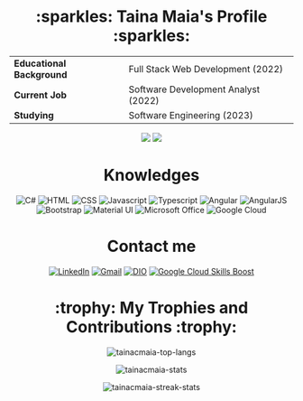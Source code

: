 <h1 align="center"> :sparkles: Taina Maia's Profile :sparkles: </h1>
<table align="center">
  <tbody align="left">
	<tr align="left">
      		<td><b>Educational Background</b></td>
     	 	<td>Full Stack Web Development (2022)</td>
    	</tr>
	<tr align="left">
      		<td><b>Current Job</b></td>
     	 	<td>Software Development Analyst (2022)</td>
    	</tr>
	<tr align="left">
      		<td><b>Studying</b></td>
     	 	<td>Software Engineering (2023)</td>
    	</tr>
  </tbody>
</table>
<p align="center">
	<img src="https://img.shields.io/badge/City-São José dos Campos (SP)-106AC4" /> 
	<img src="https://img.shields.io/badge/Country-Brazil-239120" />
</p>
<h1 align="center">Knowledges</h1>
<div align="center">
	<img src="https://img.shields.io/badge/C%23-239120?style=for-the-badge&logo=c-sharp&logoColor=white" alt="C#">
	<img src="https://img.shields.io/badge/HTML-E34F26?style=for-the-badge&logo=html5&logoColor=white" alt="HTML">
	<img src="https://img.shields.io/badge/CSS-1572B6?style=for-the-badge&logo=css3&logoColor=white" alt="CSS">
	<img src="https://img.shields.io/badge/JAVASCRIPT-e3e027?style=for-the-badge&logo=javascript&logoColor=white" alt="Javascript">
	<img src="https://img.shields.io/badge/TYPESCRIPT-1572B6?style=for-the-badge&logo=typescript&logoColor=white" alt="Typescript">
	<img src="https://img.shields.io/badge/Angular-DD0031?style=for-the-badge&logo=angular&logoColor=white" alt="Angular">
	<img src="https://img.shields.io/badge/AngularJS-E23237?style=for-the-badge&logo=angular&logoColor=white" alt="AngularJS">
	<img src="https://img.shields.io/badge/Bootstrap-563D7C?style=for-the-badge&logo=bootstrap&logoColor=white" alt="Bootstrap">
	<img src="https://img.shields.io/badge/Material--UI-0081CB?style=for-the-badge&logo=material-ui&logoColor=white" alt="Material UI">
	<img src="https://img.shields.io/badge/Microsoft_Office-D83B01?style=for-the-badge&logo=microsoft-office&logoColor=white" alt="Microsoft Office">
	<img src="https://img.shields.io/badge/Google_Cloud-4285F4?style=for-the-badge&logo=google-cloud&logoColor=white" alt="Google Cloud">
</div>

<h1 align="center"> Contact me </h1>
<p align="center">
	<a href="https://www.linkedin.com/in/taina-maia-9aaa1a10a/"><img src="https://img.shields.io/badge/LinkedIn-106AC4?style=for-the-badge&logo=linkedin&logoColor=white" alt="LinkedIn"/></a>
	<a href="mailto:tainacostamaia@gmail.com"><img src="https://img.shields.io/badge/Gmail-D14836?style=for-the-badge&logo=gmail&logoColor=white" alt="Gmail"/></a>
	<a href="https://www.dio.me/users/taina_cmaia"><img src="https://img.shields.io/badge/DIO-0077B5?style=for-the-badge&logo=gitbook&logoColor=white" alt="DIO"/></a>
	<a href="https://www.cloudskillsboost.google/public_profiles/ecf914ab-35de-45a1-ab0d-b0c22262a92e"><img src="https://img.shields.io/badge/Google_Cloud-4285F4?style=for-the-badge&logo=google-cloud&logoColor=white" alt="Google Cloud Skills Boost"/></a>
</p>

<h1 align="center"> :trophy: My Trophies and Contributions :trophy:</h1>
<p align="center"><img align="center" src="https://github-readme-stats.vercel.app/api/top-langs?username=tainacmaia&layout=compact&langs_count=7&theme=slateorange&title_color=7533cc&icon_color=7533cc&bg_color=02101F&border_color=323232" alt="tainacmaia-top-langs" /></p>
<p align="center"><img align="center" src="https://github-readme-stats.vercel.app/api?username=tainacmaia&show_icons=true&count_private=true&theme=slateorange&title_color=7533cc&icon_color=7533cc&bg_color=02101F&border_color=323232" alt="tainacmaia-stats" /></p>
<p align="center"><img align="center" src="https://github-readme-streak-stats.herokuapp.com?user=tainacmaia&theme=dark&background=02101F&border=323232&stroke=106AC4&ring=106AC4&fire=7533cc&currStreakLabel=7533cc" alt="tainacmaia-streak-stats" /></p>

<!--
Views do Perfil:
<p align="left"> <img src="https://komarev.com/ghpvc/?username=tainacmaia&label=Profile%20views&color=0e75b6&style=flat" alt="100rabhcsmc" /> </p>

**tainacmaia/tainacmaia** is a ✨ _special_ ✨ repository because its `README.md` (this file) appears on your GitHub profile.

Here are some ideas to get you started:

- 🔭 I’m currently working on ...
- 🌱 I’m currently learning ...
- 👯 I’m looking to collaborate on ...
- 🤔 I’m looking for help with ...
- 💬 Ask me about ...
- 📫 How to reach me: ...
- 😄 Pronouns: ...
- ⚡ Fun fact: ...
-->
